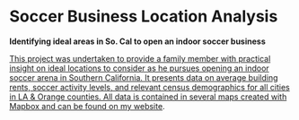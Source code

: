 # Soccer Business Location Analysis 
**Identifying ideal areas in So. Cal to open an indoor soccer business**

[This project was undertaken to provide a family member with practical insight on ideal locations to consider as he pursues opening an indoor soccer arena in Southern California. It presents data on average building rents, soccer activity levels, and relevant census demographics for all cities in LA & Orange counties. All data is contained in several maps created with Mapbox and can be found on my website]().

